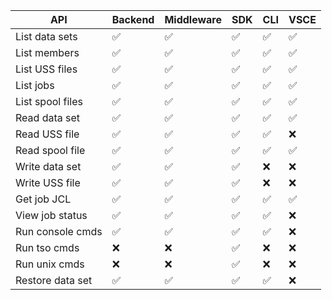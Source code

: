 | API              | Backend | Middleware | SDK | CLI | VSCE |
| ---------------- | ------- | ---------- | --- | --- | ---- |
| List data sets   | ✅      | ✅         | ✅  | ✅  | ✅   |
| List members     | ✅      | ✅         | ✅  | ✅  | ✅   |
| List USS files   | ✅      | ✅         | ✅  | ✅  | ✅   |
| List jobs        | ✅      | ✅         | ✅  | ✅  | ✅   |
| List spool files | ✅      | ✅         | ✅  | ✅  | ✅   |
| Read data set    | ✅      | ✅         | ✅  | ✅  | ✅   |
| Read USS file    | ✅      | ✅         | ✅  | ✅  | ❌   |
| Read spool file  | ✅      | ✅         | ✅  | ✅  | ✅   |
| Write data set   | ✅      | ✅         | ✅  | ❌  | ❌   |
| Write USS file   | ✅      | ✅         | ✅  | ❌  | ❌   |
| Get job JCL      | ✅      | ✅         | ✅  | ✅  | ✅   |
| View job status  | ✅      | ✅         | ✅  | ✅  | ❌   |
| Run console cmds | ✅      | ✅         | ✅  | ✅  | ❌   |
| Run tso cmds     | ❌      | ❌         | ✅  | ❌  | ❌   |
| Run unix cmds    | ❌      | ❌         | ✅  | ❌  | ❌   |
| Restore data set | ✅      | ✅         | ✅  | ✅  | ❌   |
